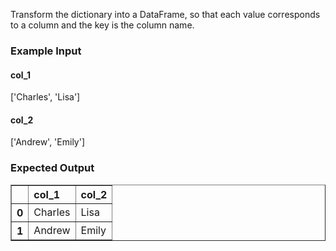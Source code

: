 Transform the dictionary into a DataFrame, so that each value corresponds to a column and the key is the column name.
<h3> Example Input</h3>
<h4> col_1</h4>
['Charles', 'Lisa']

<h4> col_2</h4>
['Andrew', 'Emily']

<h3> Expected Output</h3>
<div><style scoped>    .dataframe tbody tr th:only-of-type {        vertical-align: middle;    }    .dataframe tbody tr th {        vertical-align: top;    }    .dataframe thead th {        text-align: left;    }</style><table border="1" class="dataframe">  <thead>    <tr style="text-align: right;">      <th></th>      <th>col_1</th>      <th>col_2</th>    </tr>  </thead>  <tbody>    <tr>      <th>0</th>      <td>Charles</td>      <td>Lisa</td>    </tr>    <tr>      <th>1</th>      <td>Andrew</td>      <td>Emily</td>    </tr>  </tbody></table></div>